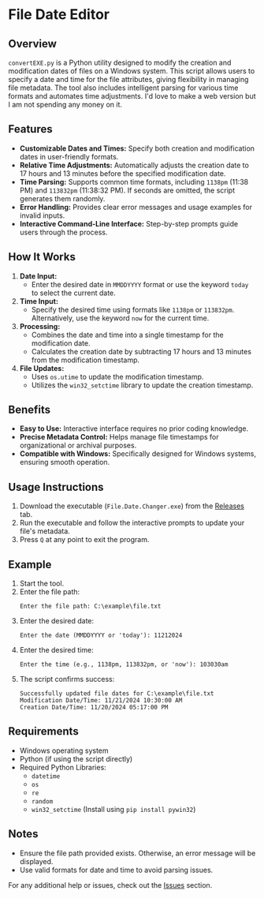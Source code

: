 # File Date Editor

## Overview
`convertEXE.py` is a Python utility designed to modify the creation and modification dates of files on a Windows system. This script allows users to specify a date and time for the file attributes, giving flexibility in managing file metadata. The tool also includes intelligent parsing for various time formats and automates time adjustments. I'd love to make a web version but I am not spending any money on it.

## Features
- **Customizable Dates and Times:** Specify both creation and modification dates in user-friendly formats.
- **Relative Time Adjustments:** Automatically adjusts the creation date to 17 hours and 13 minutes before the specified modification date.
- **Time Parsing:** Supports common time formats, including `1138pm` (11:38 PM) and `113832pm` (11:38:32 PM). If seconds are omitted, the script generates them randomly.
- **Error Handling:** Provides clear error messages and usage examples for invalid inputs.
- **Interactive Command-Line Interface:** Step-by-step prompts guide users through the process.

## How It Works
1. **Date Input:**
   - Enter the desired date in `MMDDYYYY` format or use the keyword `today` to select the current date.
2. **Time Input:**
   - Specify the desired time using formats like `1138pm` or `113832pm`. Alternatively, use the keyword `now` for the current time.
3. **Processing:**
   - Combines the date and time into a single timestamp for the modification date.
   - Calculates the creation date by subtracting 17 hours and 13 minutes from the modification timestamp.
4. **File Updates:**
   - Uses `os.utime` to update the modification timestamp.
   - Utilizes the `win32_setctime` library to update the creation timestamp.

## Benefits
- **Easy to Use:** Interactive interface requires no prior coding knowledge.
- **Precise Metadata Control:** Helps manage file timestamps for organizational or archival purposes.
- **Compatible with Windows:** Specifically designed for Windows systems, ensuring smooth operation.

## Usage Instructions
1. Download the executable (`File.Date.Changer.exe`) from the [Releases](https://github.com/gnhen/File-Date-Edit/releases) tab.
3. Run the executable and follow the interactive prompts to update your file's metadata.
4. Press `Q` at any point to exit the program.

## Example
1. Start the tool.
2. Enter the file path:
   ```
   Enter the file path: C:\example\file.txt
   ```
3. Enter the desired date:
   ```
   Enter the date (MMDDYYYY or 'today'): 11212024
   ```
4. Enter the desired time:
   ```
   Enter the time (e.g., 1138pm, 113832pm, or 'now'): 103030am
   ```
5. The script confirms success:
   ```
   Successfully updated file dates for C:\example\file.txt
   Modification Date/Time: 11/21/2024 10:30:00 AM
   Creation Date/Time: 11/20/2024 05:17:00 PM
   ```

## Requirements
- Windows operating system
- Python (if using the script directly)
- Required Python Libraries:
  - `datetime`
  - `os`
  - `re`
  - `random`
  - `win32_setctime` (Install using `pip install pywin32`)

## Notes
- Ensure the file path provided exists. Otherwise, an error message will be displayed.
- Use valid formats for date and time to avoid parsing issues.

For any additional help or issues, check out the [Issues](https://github.com/gnhen/File-Date-Edit/issues) section.

